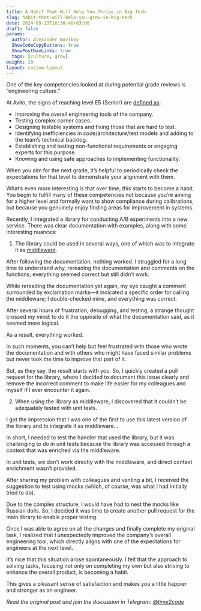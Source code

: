 ```yaml
---
title: A Habit That Will Help You Thrive in Big Tech  
slug: habit-that-will-help-you-grow-in-big-tech                 
date: 2024-09-13T16:30:40+03:00
draft: false                                  
params:
  author: Alexander Novikov                  
  ShowCodeCopyButtons: true
  ShowPostNavLinks: true
  tags: [culture, grow]                
weight: 10
layout: custom-layout
---
```


One of the key competencies looked at during potential grade reviews is “engineering culture.”

At Avito, the signs of reaching level E5 (Senior) are [defined as](https://github.com/avito-tech/playbook/blob/master/developer-profile.md#e5):

- Improving the overall engineering tools of the company.
- Testing complex corner cases.
- Designing testable systems and fixing those that are hard to test.
- Identifying inefficiencies in code/architecture/test models and adding to the team’s technical backlog.
- Establishing and testing non-functional requirements or engaging experts for this purpose.
- Knowing and using safe approaches to implementing functionality.

When you aim for the next grade, it’s helpful to periodically check the expectations for that level to demonstrate your alignment with them.

What’s even more interesting is that over time, this starts to become a habit. You begin to fulfill many of these competencies not because you’re aiming for a higher level and formally want to show compliance during calibrations, but because you genuinely enjoy finding areas for improvement in systems.

Recently, I integrated a library for conducting A/B experiments into a new service. There was clear documentation with examples, along with some interesting nuances:

1.	The library could be used in several ways, one of which was to integrate it as [middleware](https://en.wikipedia.org/wiki/Middleware).

After following the documentation, nothing worked. I struggled for a long time to understand why, rereading the documentation and comments on the functions; everything seemed correct but still didn’t work.

While rereading the documentation yet again, my eye caught a comment surrounded by exclamation marks—it indicated a specific order for calling the middleware; I double-checked mine, and everything was correct.

After several hours of frustration, debugging, and testing, a strange thought crossed my mind: to do it the opposite of what the documentation said, as it seemed more logical.

As a result, everything worked.

In such moments, you can’t help but feel frustrated with those who wrote the documentation and with others who might have faced similar problems but never took the time to improve that part of it.

But, as they say, the result starts with you. So, I quickly created a pull request for the library, where I decided to document this issue clearly and remove the incorrect comment to make life easier for my colleagues and myself if I ever encounter it again.

2.	When using the library as middleware, I discovered that it couldn’t be adequately tested with unit tests.

I got the impression that I was one of the first to use this latest version of the library and to integrate it as middleware…

In short, I needed to test the handler that used the library, but it was challenging to do in unit tests because the library was accessed through a context that was enriched via the middleware.

In unit tests, we don’t work directly with the middleware, and direct context enrichment wasn’t provided.

After sharing my problem with colleagues and venting a bit, I received the suggestion to test using mocks (which, of course, was what I had initially tried to do).

Due to the complex structure, I would have had to nest the mocks like Russian dolls. So, I decided it was time to create another pull request for the main library to enable proper testing.

Once I was able to agree on all the changes and finally complete my original task, I realized that I unexpectedly improved the company’s overall engineering tool, which directly aligns with one of the expectations for engineers at the next level.

It’s nice that this situation arose spontaneously. I felt that the approach to solving tasks, focusing not only on completing my own but also striving to enhance the overall product, is becoming a habit.

This gives a pleasant sense of satisfaction and makes you a little happier and stronger as an engineer.

*Read the original post and join the discussion in Telegram: [@time2code](https://t.me/time2code/300)*